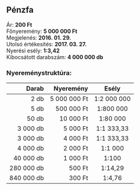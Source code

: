## Pénzfa

Ár: **200 Ft**<br/>
Főnyeremény: **5 000 000 Ft**<br/>
Megjelenés: **2016. 01. 29.**<br/>
Utolsó értékesítés: **2017. 03. 27.**<br/>
Nyerési esély: **1:3,42**<br/>
Kibocsátott darabszám: **4 000 000 db**<br/>

### Nyereménystruktúra:
Darab|Nyeremény|Esély
---:|---:|:---:
2 db|5 000 000 Ft|1:2 000 000
5 db|500 000 Ft|1:800 000
50 db|10 000 Ft|1:80 000
3 000 db|5 000 Ft|1:1 333,33
3 000 db|4 000 Ft|1:1 333,33
4 000 db|2 000 Ft|1:1 000
40 000 db|1 000 Ft|1:100
280 000 db|500 Ft|1:14,29
840 000 db|300 Ft|1:4,76
